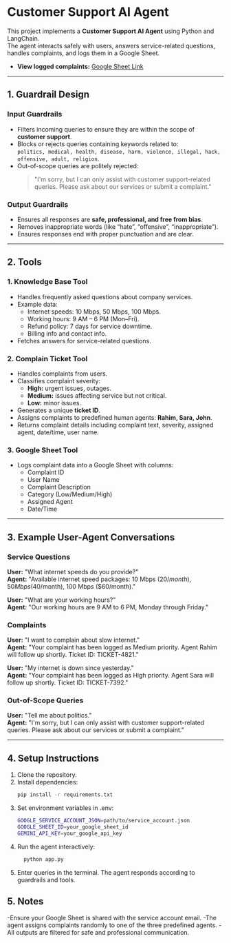 # Customer Support AI Agent

This project implements a **Customer Support AI Agent** using Python and LangChain.  
The agent interacts safely with users, answers service-related questions, handles complaints, and logs them in a Google Sheet.  

- **View logged complaints:** [Google Sheet Link](https://docs.google.com/spreadsheets/d/1qm7H3mHC97-N1ghFUb9cw3wDBnQgJxrfB44vFZXVGQY/edit?usp=sharing)

---

## 1. Guardrail Design

### Input Guardrails
- Filters incoming queries to ensure they are within the scope of **customer support**.
- Blocks or rejects queries containing keywords related to:  
  `politics, medical, health, disease, harm, violence, illegal, hack, offensive, adult, religion`.
- Out-of-scope queries are politely rejected:  
  > "I'm sorry, but I can only assist with customer support-related queries. Please ask about our services or submit a complaint."

### Output Guardrails
- Ensures all responses are **safe, professional, and free from bias**.
- Removes inappropriate words (like “hate”, “offensive”, “inappropriate”).
- Ensures responses end with proper punctuation and are clear.

---

## 2. Tools

### 1. Knowledge Base Tool
- Handles frequently asked questions about company services.
- Example data:
  - Internet speeds: 10 Mbps, 50 Mbps, 100 Mbps.
  - Working hours: 9 AM – 6 PM (Mon–Fri).
  - Refund policy: 7 days for service downtime.
  - Billing info and contact info.
- Fetches answers for service-related questions.

### 2. Complain Ticket Tool
- Handles complaints from users.
- Classifies complaint severity:
  - **High:** urgent issues, outages.
  - **Medium:** issues affecting service but not critical.
  - **Low:** minor issues.
- Generates a unique **ticket ID**.
- Assigns complaints to predefined human agents: **Rahim, Sara, John**.
- Returns complaint details including complaint text, severity, assigned agent, date/time, user name.

### 3. Google Sheet Tool
- Logs complaint data into a Google Sheet with columns:
  - Complaint ID  
  - User Name  
  - Complaint Description  
  - Category (Low/Medium/High)  
  - Assigned Agent  
  - Date/Time  


---

## 3. Example User-Agent Conversations

### Service Questions
**User:** "What internet speeds do you provide?"  
**Agent:** "Available internet speed packages: 10 Mbps ($20/month), 50 Mbps ($40/month), 100 Mbps ($60/month)."

**User:** "What are your working hours?"  
**Agent:** "Our working hours are 9 AM to 6 PM, Monday through Friday."

### Complaints
**User:** "I want to complain about slow internet."  
**Agent:** "Your complaint has been logged as Medium priority. Agent Rahim will follow up shortly. Ticket ID: TICKET-4821."

**User:** "My internet is down since yesterday."  
**Agent:** "Your complaint has been logged as High priority. Agent Sara will follow up shortly. Ticket ID: TICKET-7392."

### Out-of-Scope Queries
**User:** "Tell me about politics."  
**Agent:** "I'm sorry, but I can only assist with customer support-related queries. Please ask about our services or submit a complaint."

---

## 4. Setup Instructions

1. Clone the repository.  
2. Install dependencies:
   ```bash
   pip install -r requirements.txt
3. Set environment variables in .env:
    ```bash
    GOOGLE_SERVICE_ACCOUNT_JSON=path/to/service_account.json
    GOOGLE_SHEET_ID=your_google_sheet_id
    GEMINI_API_KEY=your_google_api_key
4. Run the agent interactively:
   ```bash
     python app.py
5. Enter queries in the terminal. The agent responds according to guardrails and tools.

## 5. Notes

-Ensure your Google Sheet is shared with the service account email.
-The agent assigns complaints randomly to one of the three predefined agents.
-All outputs are filtered for safe and professional communication.
